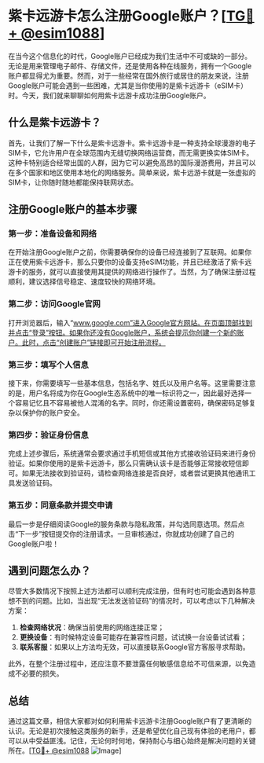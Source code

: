 # 紫卡远游卡怎么注册Google账户？[[TG💪+ @esim1088](https://t.me/s/esim1088)]

在当今这个信息化的时代，Google账户已经成为我们生活中不可或缺的一部分。无论是用来管理电子邮件、存储文件，还是使用各种在线服务，拥有一个Google账户都显得尤为重要。然而，对于一些经常在国外旅行或居住的朋友来说，注册Google账户可能会遇到一些困难，尤其是当你使用的是紫卡远游卡（eSIM卡）时。今天，我们就来聊聊如何用紫卡远游卡成功注册Google账户。

## 什么是紫卡远游卡？

首先，让我们了解一下什么是紫卡远游卡。紫卡远游卡是一种支持全球漫游的电子SIM卡，它允许用户在全球范围内无缝切换网络运营商，而无需更换实体SIM卡。这种卡特别适合经常出国的人群，因为它可以避免高昂的国际漫游费用，并且可以在多个国家和地区使用本地化的网络服务。简单来说，紫卡远游卡就是一张虚拟的SIM卡，让你随时随地都能保持联网状态。

## 注册Google账户的基本步骤

### 第一步：准备设备和网络

在开始注册Google账户之前，你需要确保你的设备已经连接到了互联网。如果你正在使用紫卡远游卡，那么只要你的设备支持eSIM功能，并且已经激活了紫卡远游卡的服务，就可以直接使用其提供的网络进行操作了。当然，为了确保注册过程顺利，建议选择信号稳定、速度较快的网络环境。

### 第二步：访问Google官网

打开浏览器后，输入“www.google.com”进入Google官方网站。在页面顶部找到并点击“登录”按钮。如果你还没有Google账户，系统会提示你创建一个新的账户。此时，点击“创建账户”链接即可开始注册流程。

### 第三步：填写个人信息

接下来，你需要填写一些基本信息，包括名字、姓氏以及用户名等。这里需要注意的是，用户名将成为你在Google生态系统中的唯一标识符之一，因此最好选择一个容易记忆且不容易被他人混淆的名字。同时，你还需设置密码，确保密码足够复杂以保护你的账户安全。

### 第四步：验证身份信息

完成上述步骤后，系统通常会要求通过手机短信或其他方式接收验证码来进行身份验证。如果你使用的是紫卡远游卡，那么只需确认该卡是否能够正常接收短信即可。如果无法接收到验证码，请检查网络连接是否良好，或者尝试更换其他通讯工具发送验证码。

### 第五步：同意条款并提交申请

最后一步是仔细阅读Google的服务条款与隐私政策，并勾选同意选项。然后点击“下一步”按钮提交你的注册请求。一旦审核通过，你就成功创建了自己的Google账户啦！

## 遇到问题怎么办？

尽管大多数情况下按照上述方法都可以顺利完成注册，但有时也可能会遇到各种意想不到的问题。比如，当出现“无法发送验证码”的情况时，可以考虑以下几种解决方案：

1. **检查网络状况**：确保当前使用的网络连接正常；
2. **更换设备**：有时候特定设备可能存在兼容性问题，试试换一台设备试试看；
3. **联系客服**：如果以上方法均无效，可以直接联系Google官方客服寻求帮助。

此外，在整个注册过程中，还应注意不要泄露任何敏感信息给不可信来源，以免造成不必要的损失。

## 总结

通过这篇文章，相信大家都对如何利用紫卡远游卡注册Google账户有了更清晰的认识。无论是初次接触这类服务的新手，还是希望优化自己现有体验的老用户，都可以从中受益匪浅。记住，无论何时何地，保持耐心与细心始终是解决问题的关键所在。[[TG💪+ @esim1088](https://t.me/s/esim1088) ![Image](https://i.postimg.cc/4NQfJmqS/Snipaste-2025-05-13-00-14-12.png)]